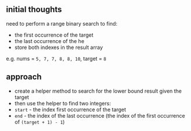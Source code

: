 ## initial thoughts
need to perform a range binary search to find:
- the first occurrence of the target
- the last occurrence of the he
- store both indexes in the result array

e.g. nums = `5, 7, 7, 8, 8, 10`, target = `8`

## approach
- create a helper method to search for the lower bound result given the target
- then use the helper to find two integers:
- `start` - the index first occurrence of the target
- `end` - the index of the last occurrence (the index of the first occurrence of `(target + 1) - 1`)
